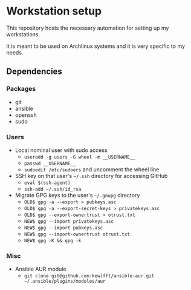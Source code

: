 # Workstation setup

This repository hosts the necessary automation for setting up my workstations.

It is meant to be used on Archlinux systems and it is very specific to my needs.

## Dependencies

### Packages

- git
- ansible
- openssh
- sudo

### Users

- Local nominal user with sudo access
  - `useradd -g users -G wheel -m __USERNAME__`
  - `passwd __USERNAME__`
  - `sudoedit /etc/sudoers` and uncomment the wheel line
- SSH key on that user's `~/.ssh` directory for accessing GitHub
  - `eval $(ssh-agent)`
  - `ssh-add ~/.ssh/id_rsa`
- Migrate GPG keys to the user's `~/.gnupg` directory
  - `OLD$ gpg -a --export > pubkeys.asc`
  - `OLD$ gpg -a --export-secret-keys > privatekeys.asc`
  - `OLD$ gpg --export-ownertrust > otrust.txt`
  - `NEW$ gpg --import privatekeys.asc`
  - `NEW$ gpg --import pubkeys.asc`
  - `NEW$ gpg --import-ownertrust otrust.txt`
  - `NEW$ gpg -K && gpg -k`

### Misc

- Ansible AUR module
  - `git clone git@github.com:kewlfft/ansible-aur.git ~/.ansible/plugins/modules/aur`

